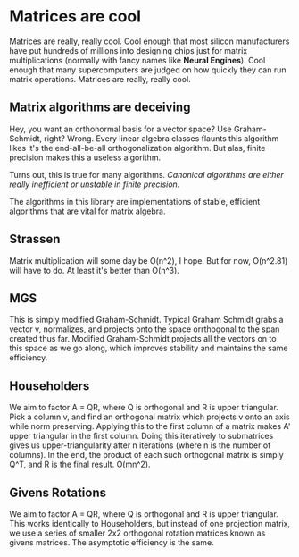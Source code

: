 # Matrices are cool
Matrices are really, really cool. Cool enough that most silicon manufacturers have put hundreds of millions into designing chips just for matrix multiplications (normally with fancy names like **Neural Engines**). Cool enough that many supercomputers are judged on how quickly they can run matrix operations. Matrices are really, really cool.

## Matrix algorithms are deceiving

Hey, you want an orthonormal basis for a vector space? Use Graham-Schmidt, right? Wrong. Every linear algebra classes flaunts this algorithm likes it's the end-all-be-all orthogonalization algorithm. But alas, finite precision makes this a useless algorithm.

Turns out, this is true for many algorithms. *Canonical algorithms are either really inefficient or unstable in finite precision.*

The algorithms in this library are implementations of stable, efficient algorithms that are vital for matrix algebra.

## Strassen

Matrix multiplication will some day be O(n^2), I hope. But for now, O(n^2.81) will have to do. At least it's better than O(n^3).

## MGS
This is simply modified Graham-Schmidt. Typical Graham Schmidt grabs a vector v, normalizes, and projects onto the space orrthogonal to the span created thus far. Modified Graham-Schmidt projects all the vectors on to this space as we go along, which improves stability and maintains the same efficiency.

## Householders
We aim to factor A = QR, where Q is orthogonal and R is upper triangular. Pick a column v, and find an orthogonal matrix which projects v onto an axis while norm preserving. Applying this to the first column of a matrix makes A' upper triangular in the first column. Doing this iteratively to submatrices gives us upper-triangularity after n iterations (where n is the number of columns). In the end, the product of each such orthogonal matrix is simply Q^T, and R is the final result. O(mn^2).

## Givens Rotations
We aim to factor A = QR, where Q is orthogonal and R is upper triangular. This works identically to Householders, but instead of one projection matrix, we use a series of smaller 2x2 orthogonal rotation matrices known as givens matrices. The asymptotic efficiency is the same. 

